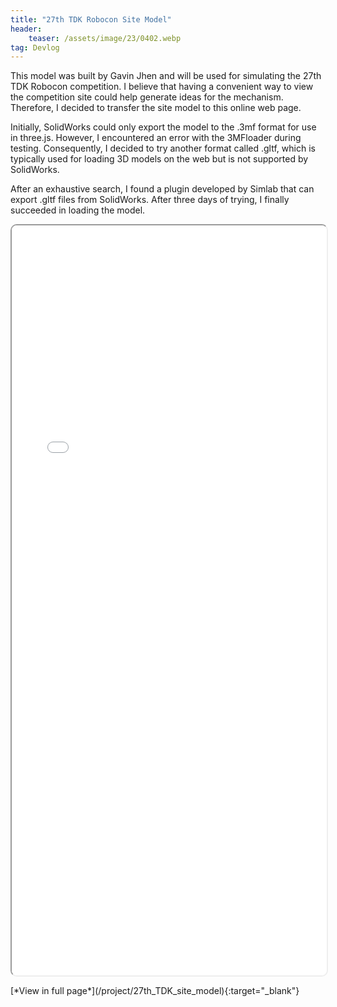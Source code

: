 ```yaml
---
title: "27th TDK Robocon Site Model"
header:
    teaser: /assets/image/23/0402.webp
tag: Devlog
---
```

This model was built by Gavin Jhen and will be used for simulating the 27th TDK Robocon competition. I believe that having a convenient way to view the competition site could help generate ideas for the mechanism. Therefore, I decided to transfer the site model to this online web page.

Initially, SolidWorks could only export the model to the .3mf format for use in three.js. However, I encountered an error with the 3MFloader during testing. Consequently, I decided to try another format called .gltf, which is typically used for loading 3D models on the web but is not supported by SolidWorks.

After an exhaustive search, I found a plugin developed by Simlab that can export .gltf files from SolidWorks. After three days of trying, I finally succeeded in loading the model.

<style>
    .preview_model {
        width: 100%;
        height: 30vh;
        border-radius: 10px;
        overflow: hidden;
    }
</style>
<p align="center">
    <iframe class='preview_model' src="/project/27th_TDK_site_model"></iframe>
</p>
[*View in full page*](/project/27th_TDK_site_model){:target="_blank"}
